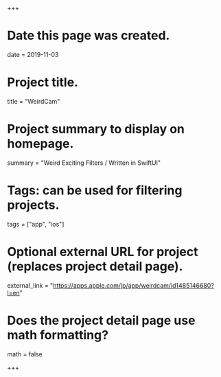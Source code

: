 +++
# Date this page was created.
date = 2019-11-03

# Project title.
title = "WeirdCam"

# Project summary to display on homepage.
summary = "Weird Exciting Filters / Written in SwiftUI"

# Tags: can be used for filtering projects.
tags = ["app", "ios"]

# Optional external URL for project (replaces project detail page).
external_link = "https://apps.apple.com/jp/app/weirdcam/id1485146680?l=en"

# Does the project detail page use math formatting?
math = false

+++
